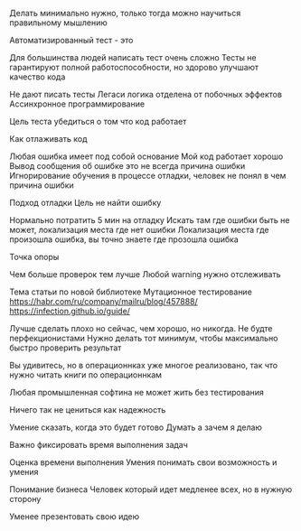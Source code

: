 Делать минимально нужно, только тогда можно научиться правильному мышлению

Автоматизированный тест - это

Для большинства людей написать тест очень сложно
Тесты не гарантируют полной работоспособности, но здорово улучшают качество кода

Не дают писать тесты
Легаси
логика отделена от побочных эффектов
Ассинхронное программирование

Цель теста убедиться о том что код работает

Как отлаживать код

Любая ошибка имеет под собой основание
Мой код работает хорошо
Вывод сообщения об ошибке это не всегда причина ошибки
Игнорирование обучения в процессе отладки, человек не понял в чем причина ошибки

Подход отладки
Цель не найти ошибку

Нормально потратить 5 мин на отладку
Искать там где ошибки быть не может, локализация места где нет ошибки
Локализация места где произошла ошибка, вы точно знаете где прозошла ошибка

Точка опоры

Чем больше проверок тем лучше
Любой warning нужно отслеживать

Тема статьи по новой библиотеке
Мутационное тестирование
https://habr.com/ru/company/mailru/blog/457888/
https://infection.github.io/guide/

Лучше сделать плохо но сейчас, чем хорошо, но никогда. Не будте перфекционистами
Нужно делать тот минимум, чтобы максимально быстро проверить результат

Вы удивитесь, но в операционнках уже многое реализовано, так что нужно читать книги по операционнкам

Любая промышленная софтина не может жить без тестирования

Ничего так не цениться как надежность

Умение сказать, когда это будет готово
Думать а зачем я делаю

Важно фиксировать время выполнения задач

Оценка времени выполнения
Умения понимать свои возможность и умения

Понимание бизнеса
Человек который идет медленее всех, но в нужную сторону

Уменее презентовать свою идею